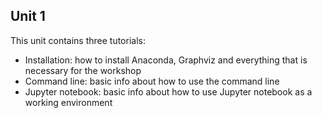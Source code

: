 ## Unit 1

This unit contains three tutorials:

- Installation: how to install Anaconda, Graphviz and everything that is necessary for the workshop
- Command line: basic info about how to use the command line
- Jupyter notebook: basic info about how to use Jupyter notebook as a working environment